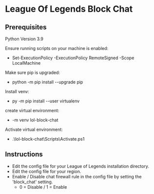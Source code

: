 # League Of Legends Block Chat

## Prerequisites
Python Version 3.9

Ensure running scripts on your machine is enabled:
- Set-ExecutionPolicy -ExecutionPolicy RemoteSigned -Scope LocalMachine

Make sure pip is upgraded:
- python -m pip install --upgrade pip

Install venv:
- py -m pip install --user virtualenv

create virtual environment:
- -m venv lol-block-chat

Activate virtual environment:
- .\lol-block-chat\Scripts\Activate.ps1

## Instructions
- Edit the config file for your League of Legends installation directory.
- Edit the config file for your region.
- Enable / Disable chat firewall rule in the config file by setting the 'block_chat' setting. 
    - 0 = Disable / 1 = Enable 
